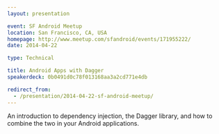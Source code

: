 ```yaml
---
layout: presentation

event: SF Android Meetup
location: San Francisco, CA, USA
homepage: http://www.meetup.com/sfandroid/events/171955222/
date: 2014-04-22

type: Technical

title: Android Apps with Dagger
speakerdeck: 0b0491d0c78f013168aa3a2cd771e4db

redirect_from:
  - /presentation/2014-04-22-sf-android-meetup/
---
```


An introduction to dependency injection, the Dagger library, and how to combine the two in your Android applications.

